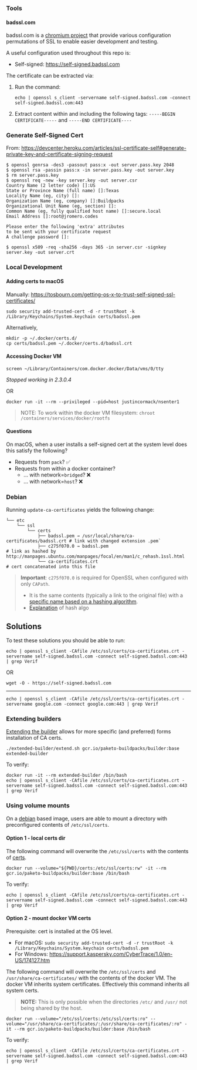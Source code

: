 

### Tools

#### badssl.com

badssl.com is a [chromium project](https://github.com/chromium/badssl.com) that provide various configuration permutations of SSL to enable easier development and testing.

A useful configuration used throughout this repo is:

* Self-signed: https://self-signed.badssl.com

The certificate can be extracted via:

1. Run the command:
    ```shell script
    echo | openssl s_client -servername self-signed.badssl.com -connect self-signed.badssl.com:443
    ```
2. Extract content within and including the following tags: `-----BEGIN CERTIFICATE-----` and `-----END CERTIFICATE----`


### Generate Self-Signed Cert

From: https://devcenter.heroku.com/articles/ssl-certificate-self#generate-private-key-and-certificate-signing-request

```shell
$ openssl genrsa -des3 -passout pass:x -out server.pass.key 2048
$ openssl rsa -passin pass:x -in server.pass.key -out server.key
$ rm server.pass.key
$ openssl req -new -key server.key -out server.csr
Country Name (2 letter code) []:US
State or Province Name (full name) []:Texas
Locality Name (eg, city) []:
Organization Name (eg, company) []:Buildpacks
Organizational Unit Name (eg, section) []:
Common Name (eg, fully qualified host name) []:secure.local
Email Address []:root@jromero.codes

Please enter the following 'extra' attributes
to be sent with your certificate request
A challenge password []:

$ openssl x509 -req -sha256 -days 365 -in server.csr -signkey server.key -out server.crt
```

### Local Development

#### Adding certs to macOS

Manually: https://tosbourn.com/getting-os-x-to-trust-self-signed-ssl-certificates/

```shell script
sudo security add-trusted-cert -d -r trustRoot -k /Library/Keychains/System.keychain certs/badssl.pem
```

Alternatively,

```shell script
mkdir -p ~/.docker/certs.d/
cp certs/badssl.pem ~/.docker/certs.d/badssl.crt
```

#### Accessing Docker VM

```shell script
screen ~/Library/Containers/com.docker.docker/Data/vms/0/tty
```
_Stopped working in  2.3.0.4_

OR

```shell script
docker run -it --rm --privileged --pid=host justincormack/nsenter1
```


> NOTE: To work within the docker VM filesystem: `chroot /containers/services/docker/rootfs`

#### Questions

On macOS, when a user installs a self-signed cert at the system level does this satisfy the following?

- Requests from `pack`? ✅
- Requests from within a docker container?
    - ... with network=`bridged`? ❌
    - ... with network=`host`? ❌

### Debian

Running `update-ca-certificates` yields the following change:

```text
└── etc
    └── ssl
        └── certs
            ├── badssl.pem → /usr/local/share/ca-certificates/badssl.crt # link with changed extension .pem`
            ├── c275f070.0 → badssl.pem                                  # link as hashed by http://manpages.ubuntu.com/manpages/focal/en/man1/c_rehash.1ssl.html
            └── ca-certificates.crt                                      # cert concatenated into this file
```

> **Important**: `c275f070.0` is required for OpenSSL when configured with only `CAPath`.
>
> - It is the same contents (typically a link to the original file) with a [specific name based on a hashing algorithm](http://manpages.ubuntu.com/manpages/focal/en/man1/c_rehash.1ssl.html).
> - [Explanation](https://stackoverflow.com/a/34095441) of hash algo

## Solutions

To test these solutions you should be able to run:

```shell script
echo | openssl s_client -CAfile /etc/ssl/certs/ca-certificates.crt -servername self-signed.badssl.com -connect self-signed.badssl.com:443 | grep Verif
```

OR

```shell script
wget -O - https://self-signed.badssl.com
```

---

```shell script
echo | openssl s_client -CAfile /etc/ssl/certs/ca-certificates.crt -servername google.com -connect google.com:443 | grep Verif
```

### Extending builders

[Extending the builder](extended-builder) allows for more specific (and preferred) forms installation of CA certs. 

```shell script
./extended-builder/extend.sh gcr.io/paketo-buildpacks/builder:base extended-builder
```

To verify:

```shell script
docker run -it --rm extended-builder /bin/bash
echo | openssl s_client -CAfile /etc/ssl/certs/ca-certificates.crt -servername self-signed.badssl.com -connect self-signed.badssl.com:443 | grep Verif
```

### Using volume mounts

On a [debian](#debian) based image, users are able to mount a directory with preconfigured contents of `/etc/ssl/certs`.

#### Option 1 - local certs dir

The following command will overwrite the `/etc/ssl/certs` with the contents of [certs](certs).

```shell script
docker run --volume="${PWD}/certs:/etc/ssl/certs:rw" -it --rm gcr.io/paketo-buildpacks/builder:base /bin/bash
```

To verify:

```shell script
echo | openssl s_client -CAfile /etc/ssl/certs/ca-certificates.crt -servername self-signed.badssl.com -connect self-signed.badssl.com:443 | grep Verif
```

#### Option 2 - mount docker VM certs


Prerequisite: cert is installed at the OS level.

* For macOS: `sudo security add-trusted-cert -d -r trustRoot -k /Library/Keychains/System.keychain certs/badssl.pem`
* For Windows: https://support.kaspersky.com/CyberTrace/1.0/en-US/174127.htm

The following command will overwrite the `/etc/ssl/certs` and `/usr/share/ca-certificates/` with the contents of the docker VM. The docker VM inherits system certificates. Effectively this command inherits all system certs.

> **NOTE:** This is only possible when the directories `/etc/` and `/usr/` not being shared by the host.

```shell script
docker run --volume="/etc/ssl/certs:/etc/ssl/certs:ro" --volume="/usr/share/ca-certificates/:/usr/share/ca-certificates/:ro" -it --rm gcr.io/paketo-buildpacks/builder:base /bin/bash
```

To verify:

```shell script
echo | openssl s_client -CAfile /etc/ssl/certs/ca-certificates.crt -servername self-signed.badssl.com -connect self-signed.badssl.com:443 | grep Verif
```
